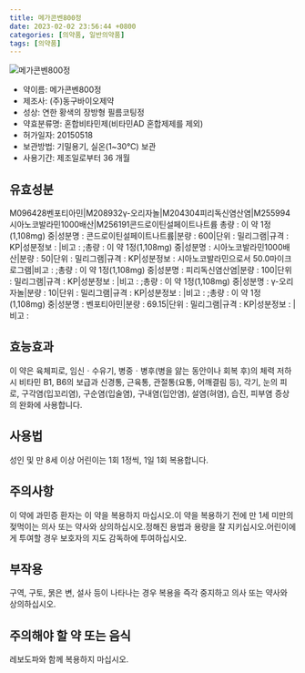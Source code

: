 ```yaml
---
title: 메가콘벤800정
date: 2023-02-02 23:56:44 +0800
categories: [의약품, 일반의약품]
tags: [의약품]
---
```

![메가콘벤800정](https://nedrug.mfds.go.kr/pbp/cmn/itemImageDownload/147427076761600018)

- 약이름: 메가콘벤800정
- 제조사: (주)동구바이오제약
- 성상: 연한 황색의 장방형 필름코팅정
- 약효분류명: 혼합비타민제(비타민AD 혼합제제를 제외)
- 허가일자: 20150518
- 보관방법: 기밀용기, 실온(1~30℃) 보관
- 사용기간: 제조일로부터 36 개월
## 유효성분
M096428벤포티아민|M208932γ-오리자놀|M204304피리독신염산염|M255994시아노코발라민1000배산|M256191콘드로이틴설페이트나트륨
총량 : 이 약 1정(1,108mg) 중|성분명 : 콘드로이틴설페이트나트륨|분량 : 600|단위 : 밀리그램|규격 : KP|성분정보 : |비고 : ;총량 : 이 약 1정(1,108mg) 중|성분명 : 시아노코발라민1000배산|분량 : 50|단위 : 밀리그램|규격 : KP|성분정보 : 시아노코발라민으로서 50.0마이크로그램|비고 : ;총량 : 이 약 1정(1,108mg) 중|성분명 : 피리독신염산염|분량 : 100|단위 : 밀리그램|규격 : KP|성분정보 : |비고 : ;총량 : 이 약 1정(1,108mg) 중|성분명 : γ-오리자놀|분량 : 10|단위 : 밀리그램|규격 : KP|성분정보 : |비고 : ;총량 : 이 약 1정(1,108mg) 중|성분명 : 벤포티아민|분량 : 69.15|단위 : 밀리그램|규격 : KP|성분정보 : |비고 :
## 효능효과
이 약은 육체피로, 임신ㆍ수유기, 병중ㆍ병후(병을 앓는 동안이나 회복 후)의 체력 저하 시 비타민 B1, B6의 보급과 신경통, 근육통, 관절통(요통, 어깨결림 등), 각기, 눈의 피로, 구각염(입꼬리염), 구순염(입술염), 구내염(입안염), 설염(혀염), 습진, 피부염 증상의 완화에 사용합니다.
## 사용법
성인 및 만 8세 이상 어린이는 1회 1정씩, 1일 1회 복용합니다.
## 주의사항
이 약에 과민증 환자는 이 약을 복용하지 마십시오.이 약을 복용하기 전에 만 1세 미만의 젖먹이는 의사 또는 약사와 상의하십시오.정해진 용법과 용량을 잘 지키십시오.어린이에게 투여할 경우 보호자의 지도 감독하에 투여하십시오.
## 부작용
구역, 구토, 묽은 변, 설사 등이 나타나는 경우 복용을 즉각 중지하고 의사 또는 약사와 상의하십시오.
## 주의해야 할 약 또는 음식
레보도파와 함께 복용하지 마십시오.
